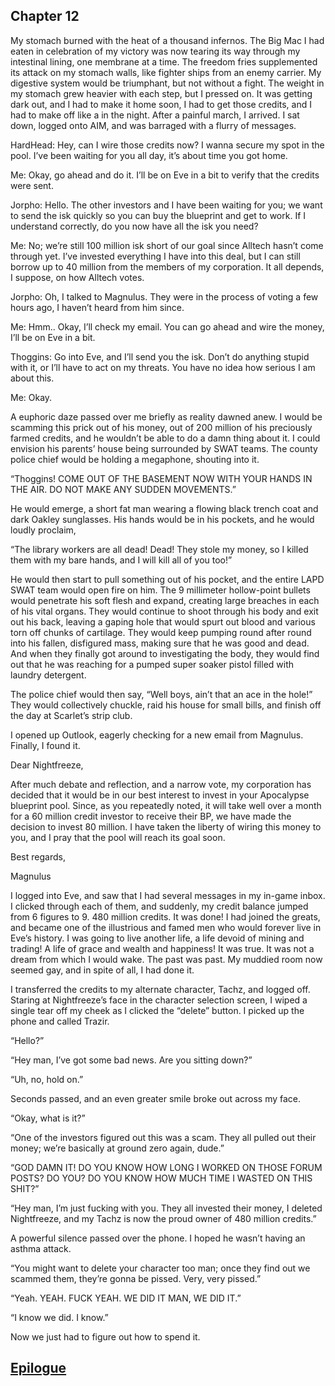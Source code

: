 ## Chapter 12

My stomach burned with the heat of a thousand infernos. The Big Mac I had eaten in celebration of my victory was now tearing its way through my intestinal lining, one membrane at a time. The freedom fries supplemented its attack on my stomach walls, like fighter ships from an enemy carrier. My digestive system would be triumphant, but not without a fight. The weight in my stomach grew heavier with each step, but I pressed on. It was getting dark out, and I had to make it home soon, I had to get those credits, and I had to make off like a in the night. After a painful march, I arrived. I sat down, logged onto AIM, and was barraged with a flurry of messages.

HardHead: Hey, can I wire those credits now? I wanna secure my spot in the pool. I’ve been waiting for you all day, it’s about time you got home.

Me: Okay, go ahead and do it. I’ll be on Eve in a bit to verify that the credits were sent.

Jorpho: Hello. The other investors and I have been waiting for you; we want to send the isk quickly so you can buy the blueprint and get to work. If I understand correctly, do you now have all the isk you need?

Me: No; we’re still 100 million isk short of our goal since Alltech hasn’t come through yet. I’ve invested everything I have into this deal, but I can still borrow up to 40 million from the members of my corporation. It all depends, I suppose, on how Alltech votes.

Jorpho: Oh, I talked to Magnulus. They were in the process of voting a few hours ago, I haven’t heard from him since.

Me: Hmm.. Okay, I’ll check my email. You can go ahead and wire the money, I’ll be on Eve in a bit.

Thoggins: Go into Eve, and I’ll send you the isk. Don’t do anything stupid with it, or I’ll have to act on my threats. You have no idea how serious I am about this.

Me: Okay.

A euphoric daze passed over me briefly as reality dawned anew. I would be scamming this prick out of his money, out of 200 million of his preciously farmed credits, and he wouldn’t be able to do a damn thing about it. I could envision his parents’ house being surrounded by SWAT teams. The county police chief would be holding a megaphone, shouting into it.

“Thoggins! COME OUT OF THE BASEMENT NOW WITH YOUR HANDS IN THE AIR. DO NOT MAKE ANY SUDDEN MOVEMENTS.”

He would emerge, a short fat man wearing a flowing black trench coat and dark Oakley sunglasses. His hands would be in his pockets, and he would loudly proclaim,

“The library workers are all dead! Dead! They stole my money, so I killed them with my bare hands, and I will kill all of you too!”

He would then start to pull something out of his pocket, and the entire LAPD SWAT team would open fire on him. The 9 millimeter hollow-point bullets would penetrate his soft flesh and expand, creating large breaches in each of his vital organs. They would continue to shoot through his body and exit out his back, leaving a gaping hole that would spurt out blood and various torn off chunks of cartilage. They would keep pumping round after round into his fallen, disfigured mass, making sure that he was good and dead. And when they finally got around to investigating the body, they would find out that he was reaching for a pumped super soaker pistol filled with laundry detergent.

The police chief would then say, “Well boys, ain’t that an ace in the hole!” They would collectively chuckle, raid his house for small bills, and finish off the day at Scarlet’s strip club.

I opened up Outlook, eagerly checking for a new email from Magnulus. Finally, I found it.

Dear Nightfreeze,

After much debate and reflection, and a narrow vote, my corporation has decided that it would be in our best interest to invest in your Apocalypse blueprint pool. Since, as you repeatedly noted, it will take well over a month for a 60 million credit investor to receive their BP, we have made the decision to invest 80 million. I have taken the liberty of wiring this money to you, and I pray that the pool will reach its goal soon.

Best regards,

Magnulus

I logged into Eve, and saw that I had several messages in my in-game inbox. I clicked through each of them, and suddenly, my credit balance jumped from 6 figures to 9. 480 million credits. It was done! I had joined the greats, and became one of the illustrious and famed men who would forever live in Eve’s history. I was going to live another life, a life devoid of mining and trading! A life of grace and wealth and happiness! It was true. It was not a dream from which I would wake. The past was past. My muddied room now seemed gay, and in spite of all, I had done it.

I transferred the credits to my alternate character, Tachz, and logged off. Staring at Nightfreeze’s face in the character selection screen, I wiped a single tear off my cheek as I clicked the “delete” button.
I picked up the phone and called Trazir.

“Hello?”

“Hey man, I’ve got some bad news. Are you sitting down?”

“Uh, no, hold on.”

Seconds passed, and an even greater smile broke out across my face.

“Okay, what is it?”

“One of the investors figured out this was a scam. They all pulled out their money; we’re basically at ground zero again, dude.”

“GOD DAMN IT! DO YOU KNOW HOW LONG I WORKED ON THOSE FORUM POSTS? DO YOU? DO YOU KNOW HOW MUCH TIME I WASTED ON THIS SHIT?”

“Hey man, I’m just fucking with you. They all invested their money, I deleted Nightfreeze, and my Tachz is now the proud owner of 480 million credits.”

A powerful silence passed over the phone. I hoped he wasn’t having an asthma attack.

“You might want to delete your character too man; once they find out we scammed them, they’re gonna be pissed. Very, very pissed.”

“Yeah. YEAH. FUCK YEAH. WE DID IT MAN, WE DID IT.”

“I know we did. I know.”

Now we just had to figure out how to spend it.

## [Epilogue](epilogue)